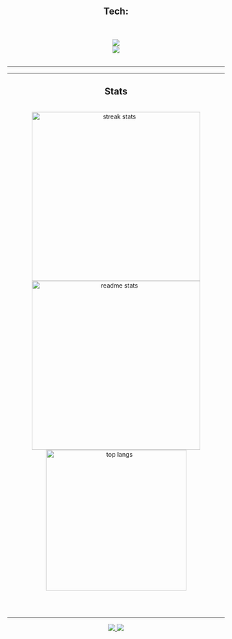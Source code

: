  


 
<h2 align="center">Tech:</h2>
<br/>
<br/>
<div align="center">
     <img src="https://skillicons.dev/icons?i=docker,php,typescript,javascript,sass" /><br>
   <img src="https://skillicons.dev/icons?i=css,react,mysql,figma,tailwind" /><br>
</div>

<br/>
<hr/>



<hr/>

<h2 align="center">Stats</h2>
<br>
<div align=center>
  <img width=390 src="https://streak-stats.demolab.com/?user=ArtursTorsters&count_private=true&theme=react&border_radius=10" alt="streak stats"/>
  <img width=390 src="https://github-readme-stats-salesp07.vercel.app/api?username=ArtursTorsters&count_private=true&show_icons=true&theme=react&rank_icon=github&border_radius=10" alt="readme stats" />
  <br/>
  <img width=325 align="center" src="https://github-readme-stats-salesp07.vercel.app/api/top-langs/?username=ArtursTorsters&hide=HTML&langs_count=8&layout=compact&theme=react&border_radius=10&size_weight=0.5&count_weight=0.5&exclude_repo=github-readme-stats" alt="top langs" />
</div>

<br/><br/>

<hr/>
<div align="center"> 
  <a href="mailto:your.email@gmail.com">
    <img src="https://img.shields.io/badge/Gmail-333333?style=for-the-badge&logo=gmail&logoColor=red" />
  </a>
  <a href="https://linkedin.com/in/your-linkedin" target="_blank">
    <img src="https://img.shields.io/badge/LinkedIn-0077B5?style=for-the-badge&logo=linkedin&logoColor=white" target="_blank" />
  </a>
</div>
